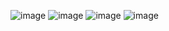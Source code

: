 ![image](https://github.com/rolando1803/bigdata/assets/55965131/621dde06-7b37-4ed9-8824-8f30c254e2f6)
![image](https://github.com/rolando1803/bigdata/assets/55965131/79ca2c5a-f3fe-4bc1-b9fc-dbb2fcf3dfd3)
![image](https://github.com/rolando1803/bigdata/assets/55965131/40bbdee4-a161-43e0-853f-bccd9cee3d4d)
![image](https://github.com/rolando1803/bigdata/assets/55965131/f122e335-ec2f-4f7e-b057-c59712cc2a04)
